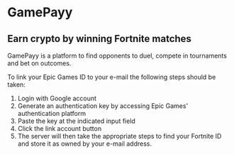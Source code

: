 # GamePayy

## Earn crypto by winning Fortnite matches

GamePayy is a platform to find opponents to duel, compete in tournaments and bet on outcomes.

To link your Epic Games ID to your e-mail the following steps should be taken:

1. Login with Google account
2. Generate an authentication key by accessing Epic Games' authentication platform
3. Paste the key at the indicated input field
4. Click the link account button
5. The server will then take the appropriate steps to find your Fortnite ID and store it as owned by your e-mail address.
